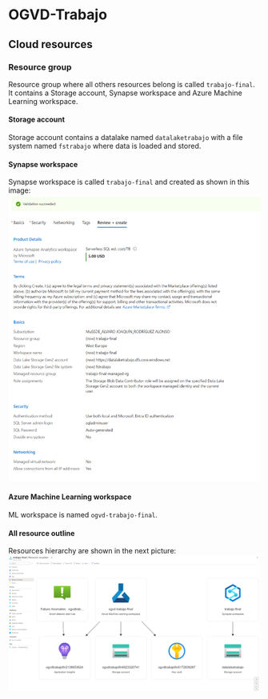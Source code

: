 # OGVD-Trabajo



## Cloud resources

### Resource group
Resource group where all others resources belong is called ```trabajo-final```. It contains a Storage account, Synapse workspace and Azure Machine Learning workspace.

#### Storage account
Storage account contains a datalake named ```datalaketrabajo``` with a file system named ```fstrabajo``` where data is loaded and stored.

#### Synapse workspace
Synapse workspace is called ```trabajo-final``` and created as shown in this image:
![alt text](https://github.com/ETSISI-OGVD/practicaogvd23-24-grupoo/blob/main/imgs/synapse.png?raw=true)

#### Azure Machine Learning workspace
ML workspace is named ```ogvd-trabajo-final```.

#### All resource outline
Resources hierarchy are shown in the next picture:
![alt text](https://github.com/ETSISI-OGVD/practicaogvd23-24-grupoo/blob/main/imgs/overall.png?raw=true)
